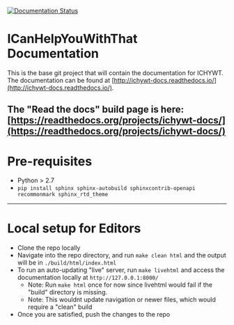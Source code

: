 [![Documentation Status](https://readthedocs.org/projects/ichywt-docs/badge/?version=latest)](http://ichywt-docs.readthedocs.io/en/latest/?badge=latest)

# ICanHelpYouWithThat Documentation

This is the base git project that will contain the documentation for ICHYWT. The documentation can be found at [http://ichywt-docs.readthedocs.io/](http://ichywt-docs.readthedocs.io/).

The "Read the docs" build page is here: [https://readthedocs.org/projects/ichywt-docs/](https://readthedocs.org/projects/ichywt-docs/)
---

# Pre-requisites

  - Python > 2.7
  - `pip install sphinx sphinx-autobuild sphinxcontrib-openapi recommonmark sphinx_rtd_theme`

---

# Local setup for Editors
- Clone the repo locally
- Navigate into the repo directory, and run `make clean html` and the output will be in `./build/html/index.html`
- To run an auto-updating "live" server, run `make livehtml` and access the documentation locally at `http://127.0.0.1:8000/`
    - Note: Run `make html` once for now since livehtml would fail if the "build" directory is missing.
    - Note: This wouldnt update navigation or newer files, which would require a "clean" build
- Once you are satisfied, push the changes to the repo
